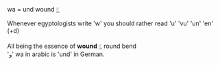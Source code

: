 wa = und wound [𓏲](𓏲)  
  
Whenever egyptologists write 'w' you should rather read 'u' 'vu' 'un' 'en' (+d)  
  
All being the essence of **wound** [𓏲](𓏲) round bend   
'و' wa in arabic is 'und' in German.